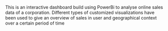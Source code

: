 This is an interactive dashboard build using PowerBi to analyse online sales data of a corporation. Different types of customized visualizations have been used to give an overview of sales in user and geographical context
over a certain period of time
